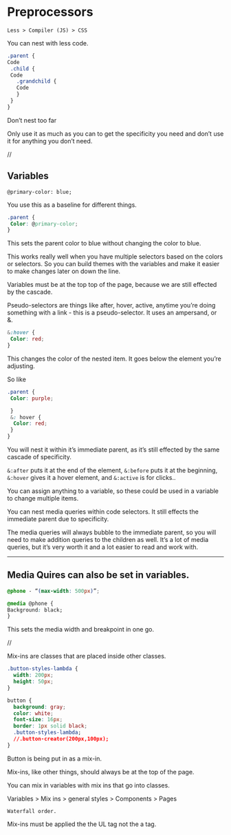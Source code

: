 # Preprocessors

`Less > Compiler (JS) > CSS`

You can nest with less code.

```CSS
.parent {
Code
 .child {
 Code
   .grandchild {
   Code
   }
 }
}
```

Don’t nest too far

Only use it as much as you can to get the specificity you need and don’t use it for anything you don’t need.

//

## Variables

`@primary-color: blue;`

You use this as a baseline for different things.

```CSS
.parent {
 Color: @primary-color;
}
```

This sets the parent color to blue without changing the color to blue.

This works really well when you have multiple selectors based on the colors or selectors. So you can build themes with the variables and make it easier to make changes later on down the line.

Variables must be at the top top of the page, because we are still effected by the cascade.

Pseudo-selectors are things like after, hover, active, anytime you’re doing something with a link - this is a pseudo-selector. It uses an ampersand, or &.

```CSS
&:hover {
 Color: red;
}
```

This changes the color of the nested item. It goes below the element you’re adjusting.

So like

```CSS
.parent {
 Color: purple;

 }
 &: hover {
  Color: red;
 }
}
```

You will nest it within it’s immediate parent, as it’s still effected by the same cascade of specificity.

`&:after` puts it at the end of the element, `&:before` puts it at the beginning, `&:hover` gives it a hover element, and `&:active` is for clicks..

You can assign anything to a variable, so these could be used in a variable to change multiple items.

You can nest media queries within code selectors. It still effects the immediate parent due to specificity.

The media queries will always bubble to the immediate parent, so you will need to make addition queries to the children as well. It’s a lot of media queries, but it’s very worth it and a lot easier to read and work with.

---

## Media Quires can also be set in variables.

```CSS
@phone - “(max-width: 500px)”;

@media @phone {
Background: black;
}
```

This sets the media width and breakpoint in one go.

//

Mix-ins are classes that are placed inside other classes.

```CSS
.button-styles-lambda {
  width: 200px;
  height: 50px;
}

button {
  background: gray;
  color: white;
  font-size: 16px;
  border: 1px solid black;
  .button-styles-lambda;
  //.button-creator(200px,100px);
}
```

Button is being put in as a mix-in.

Mix-ins, like other things, should always be at the top of the page.

You can mix in variables with mix ins that go into classes.

Variables > Mix ins > general styles > Components > Pages

`Waterfall order.`

Mix-ins must be applied the the UL tag not the a tag.
